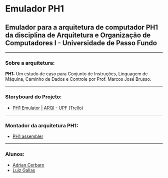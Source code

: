 # Emulador PH1
## Emulador para a arquitetura de computador PH1 da disciplina de Arquitetura e Organização de Computadores I - Universidade de Passo Fundo

---

### Sobre a arquitetura:
**PH1:** Um estudo de caso para
Conjunto de Instruções, Linguagem de
Máquina, Caminho de Dados e Controle
por Prof. Marcos José Brusso.

---
### Storyboard do Projeto:
- [PH1 Emulator | ARQI - UPF (Trello)](https://trello.com/b/y23e24gJ/ph1-emulator)

---

### Montador da arquitetura PH1:
- [PH1 assembler](https://github.com/adrianbrs/ph1-assembly)

---

### Alunos:
- [Adrian Cerbaro](https://www.linkedin.com/in/adrian-cerbaro/)
- [Luiz Gallas](https://www.linkedin.com/in/luiz-gallas/)
